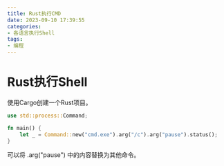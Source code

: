 ```yaml
---
title: Rust执行CMD
date: 2023-09-10 17:39:55
categories:
- 各语言执行Shell
tags:
- 编程
---
```


# Rust执行Shell

使用Cargo创建一个Rust项目。

```rust
use std::process::Command;  

fn main() {
    let _ = Command::new("cmd.exe").arg("/c").arg("pause").status();
}
```

可以将 .arg("pause") 中的内容替换为其他命令。

